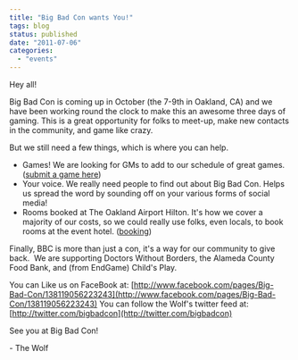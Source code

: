 ```yaml
---
title: "Big Bad Con wants You!"
tags: blog
status: published
date: "2011-07-06"
categories: 
  - "events"
---
```


Hey all!

Big Bad Con is coming up in October (the 7-9th in Oakland, CA) and we have been working round the clock to make this an awesome three days of gaming. This is a great opportunity for folks to meet-up, make new contacts in the community, and game like crazy.

But we still need a few things, which is where you can help.

- Games! We are looking for GMs to add to our schedule of great games. ([submit a game here](../?page_id=7))
- Your voice. We really need people to find out about Big Bad Con. Helps us spread the word by sounding off on your various forms of social media!
- Rooms booked at The Oakland Airport Hilton. It's how we cover a majority of our costs, so we could really use folks, even locals, to book rooms at the event hotel. ([booking](http://www.hilton.com/en/hi/groups/personalized/O/OAKHIHH-BBC-20111007/index.jhtml?WT.mc_id=POG))

Finally, BBC is more than just a con, it's a way for our community to give back.  We are supporting Doctors Without Borders, the Alameda County Food Bank, and (from EndGame) Child's Play.

You can Like us on FaceBook at: [http://www.facebook.com/pages/Big-Bad-Con/138119056223243](http://www.facebook.com/pages/Big-Bad-Con/138119056223243) You can follow the Wolf's twitter feed at: [http://twitter.com/bigbadcon](http://twitter.com/bigbadcon)

See you at Big Bad Con!

\- The Wolf
